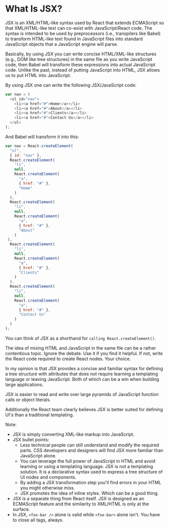 # What Is JSX?

JSX is an XML/HTML-like syntax used by React that extends ECMAScript so that XML/HTML-like text can co-exist with JavaScript/React code. The syntax is intended to be used by preprocessors (i.e., transpilers like Babel) to transform HTML-like text found in JavaScript files into standard JavaScript objects that a JavaScript engine will parse.

Basically, by using JSX you can write concise HTML/XML-like structures (e.g., DOM like tree structures) in the same file as you write JavaScript code, then Babel will transform these expressions into actual JavaScript code. Unlike the past, instead of putting JavaScript into HTML, JSX allows us to put HTML into JavaScript.

By using JSX one can write the following JSX/JavaScript code:

```javascript
var nav = (
  <ul id="nav">
    <li><a href="#">Home</a></li>
    <li><a href="#">About</a></li>
    <li><a href="#">Clients</a></li>
    <li><a href="#">Contact Us</a></li>
  </ul>
);
```

And Babel will transform it into this:

```javascript
var nav = React.createElement(
  "ul",
  { id: "nav" },
  React.createElement(
    "li",
    null,
    React.createElement(
      "a",
      { href: "#" },
      "Home"
    )
  ),
  React.createElement(
    "li",
    null,
    React.createElement(
      "a",
      { href: "#" },
      "About"
    )
 ),
  React.createElement(
    "li",
    null,
    React.createElement(
      "a",
      { href: "#" },
      "Clients"
    )
  ),
  React.createElement(
    "li",
    null,
    React.createElement(
      "a",
      { href: "#" },
      "Contact Us"
    )
  )
);
```

You can think of JSX as a shorthand for `calling React.createElement()`.

The idea of mixing HTML and JavaScript in the same file can be a rather contentious topic. Ignore the debate. Use it if you find it helpful. If not, write the React code required to create React nodes. Your choice.

In my opinion is that JSX provides a concise and familiar syntax for defining a tree structure with attributes that does not require learning a templating language or leaving JavaScript. Both of which can be a win when building large applications.

JSX is easier to read and write over large pyramids of JavaScript function calls or object literals. 

Additionally the React team clearly believes JSX is better suited for defining UI's than a traditional templating.

Note:

* JSX is simply converting XML-like markup into JavaScript.
* JSX bullet points:
  * Less technical people can still understand and modify the required parts. CSS developers and designers will find JSX more familiar than JavaScript alone.
  * You can leverage the full power of JavaScript in HTML and avoid learning or using a templating language. JSX is not a templating solution. It is a declarative syntax used to express a tree structure of UI nodes and components.
  * By adding a JSX transformation step you'll find errors in your HTML you might otherwise miss.
  * JSX promotes the idea of inline styles. Which can be a good thing.
* JSX is a separate thing from React itself. JSX is designed as an ECMAScript feature and the similarity to XML/HTML is only at the surface.
* In JSX, `<foo-bar />` alone is valid while `<foo-bar>` alone isn't. You have to close all tags, always.
